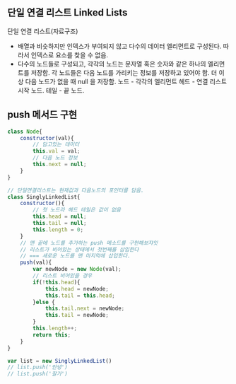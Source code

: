 ## 단일 연결 리스트 Linked Lists

단일 연결 리스트(자료구조)

- 배열과 비슷하지만 인덱스가 부여되지 않고 다수의 데이터 엘리먼트로 구성된다. 따라서 인덱스로 요소를 찾을 수 없음.
- 다수의 노드들로 구성되고, 각각의 노드는 문자열 혹은 숫자와 같은 하나의 엘리먼트를 저장함. 각 노드들은 다음 노드를 가리키는 정보를 저장하고 있어야 함. 더 이상 다음 노드가 없을 때 null 을 저장함.
노드 - 각각의 엘리먼트
헤드 - 연결 리스트 시작 노드.
테일 - 끝 노드.

## push 메서드 구현
```jsx
class Node{
    constructor(val){
        // 담고있는 데이터
        this.val = val;
        // 다음 노드 정보
        this.next = null;
    }
}

// 단일연결리스트는 현재값과 다음노드의 포인터를 담음.
class SinglyLinkedList{
    constructor(){
        // 첫 노드라 헤드 테일은 값이 없음
        this.head = null;
        this.tail = null;
        this.length = 0;
    }
    // 맨 끝에 노드를 추가하는 push 메소드를 구현해보쟈잇
    // 리스트가 비어있는 상태에서 첫번째를 삽입한다
    // === 새로운 노드를 맨 마지막에 삽입한다.
    push(val){
        var newNode = new Node(val);
        // 리스트 비어있을 경우
        if(!this.head){
            this.head = newNode;
            this.tail = this.head;
        }else {
            this.tail.next = newNode;
            this.tail = newNode;
        }
        this.length++;
        return this;
    }
}

var list = new SinglyLinkedList()
// list.push('안녕')
// list.push('잘가')
```